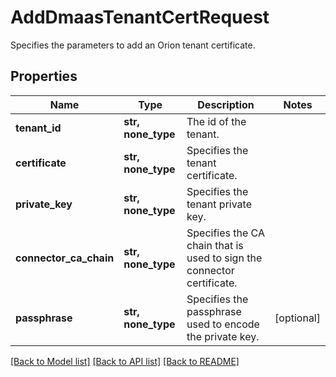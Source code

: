 # AddDmaasTenantCertRequest

Specifies the parameters to add an Orion tenant certificate.

## Properties
Name | Type | Description | Notes
------------ | ------------- | ------------- | -------------
**tenant_id** | **str, none_type** | The id of the tenant. | 
**certificate** | **str, none_type** | Specifies the tenant certificate. | 
**private_key** | **str, none_type** | Specifies the tenant private key. | 
**connector_ca_chain** | **str, none_type** | Specifies the CA chain that is used to sign the connector certificate. | 
**passphrase** | **str, none_type** | Specifies the passphrase used to encode the private key. | [optional] 

[[Back to Model list]](../README.md#documentation-for-models) [[Back to API list]](../README.md#documentation-for-api-endpoints) [[Back to README]](../README.md)



